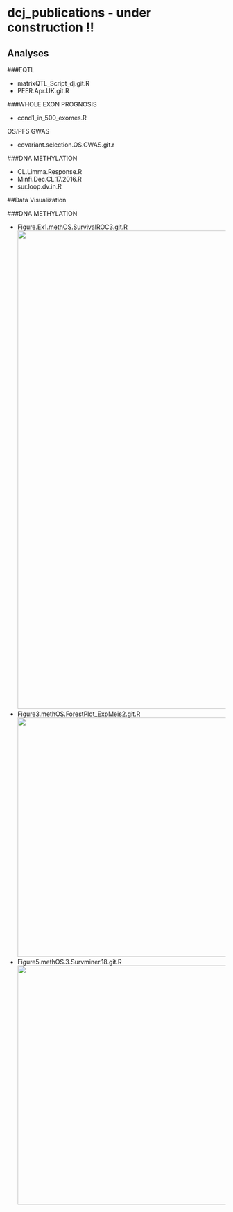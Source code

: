 # dcj_publications - under construction !!

## Analyses

###EQTL
- matrixQTL_Script_dj.git.R  
- PEER.Apr.UK.git.R

###WHOLE EXON PROGNOSIS
- ccnd1_in_500_exomes.R 

OS/PFS GWAS
- covariant.selection.OS.GWAS.git.r

###DNA METHYLATION
- CL.Limma.Response.R
- Minfi.Dec.CL.17.2016.R
- sur.loop.dv.in.R

##Data Visualization
 
###DNA METHYLATION
- Figure.Ex1.methOS.SurvivalROC3.git.R 
    <img src=/figure3.svg width="1100">  
- Figure3.methOS.ForestPlot_ExpMeis2.git.R
    <img src=/figure4.svg width="550">
- Figure5.methOS.3.Survminer.18.git.R
    <img src=/figure4.svg width="550">
